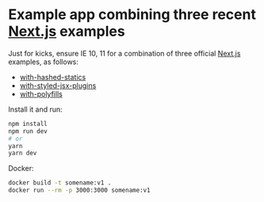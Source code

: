 # Example app combining three recent [Next.js](https://github.com/zeit/next.js/) examples

Just for kicks, ensure IE 10, 11 for a combination of three official [Next.js](https://github.com/zeit/next.js/) examples, as follows:

* [with-hashed-statics](https://github.com/zeit/next.js/tree/canary/examples/with-hashed-statics)
* [with-styled-jsx-plugins](https://github.com/zeit/next.js/tree/master/examples/with-styled-jsx-plugins)
* [with-polyfills](https://github.com/zeit/next.js/tree/canary/examples/with-polyfills)

Install it and run:

```bash
npm install
npm run dev
# or
yarn
yarn dev
```

Docker:

```bash
docker build -t somename:v1 .
docker run --rm -p 3000:3000 somename:v1
```
